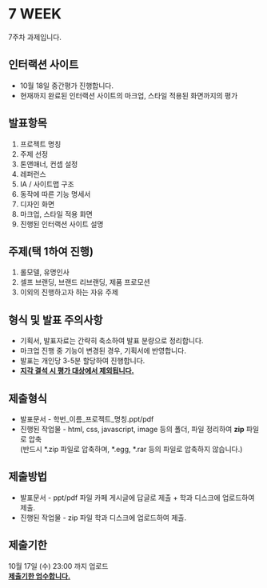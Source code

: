 # 7 WEEK

7주차 과제입니다.

## 인터랙션 사이트

- 10월 18일 중간평가 진행합니다.
- 현재까지 완료된 인터랙션 사이트의 마크업, 스타일 적용된 화면까지의 평가

## 발표항목

1. 프로젝트 명칭
2. 주제 선정
3. 톤앤매너, 컨셉 설정
4. 레퍼런스
5. IA / 사이트맵 구조
6. 동작에 따른 기능 명세서
7. 디자인 화면
8. 마크업, 스타일 적용 화면
9. 진행된 인터랙션 사이트 설명

## 주제(택 1하여 진행)

1. 롤모델, 유명인사
2. 셀프 브랜딩, 브랜드 리브랜딩, 제품 프로모션
3. 이외의 진행하고자 하는 자유 주제

## 형식 및 발표 주의사항

- 기획서, 발표자료는 간략히 축소하여 발표 분량으로 정리합니다.
- 마크업 진행 중 기능이 변경된 경우, 기획서에 반영합니다.
- 발표는 개인당 3-5분 할당하여 진행합니다.
- <b><u>지각 결석 시 평가 대상에서 제외됩니다.</u></b>

## 제출형식

- 발표문서 - 학번_이름_프로젝트_명칭.ppt/pdf
- 진행된 작업물 - html, css, javascript, image 등의 폴더, 파일 정리하여 <b>zip</b> 파일로 압축<br/>(반드시 *.zip 파일로 압축하며, *.egg, *.rar 등의 파일로 압축하지 않습니다.)

## 제출방법

- 발표문서 - ppt/pdf 파일 카페 게시글에 답글로 제출 + 학과 디스크에 업로드하여 제출.
- 진행된 작업물 - zip 파일 학과 디스크에 업로드하여 제출.

## 제출기한

10월 17일 (수) 23:00 까지 업로드<br/>
<b><u>제출기한 엄수합니다.</u></b>